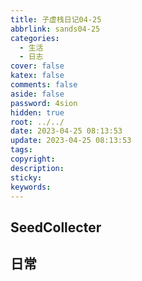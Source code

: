 ```yaml
---
title: 子虚栈日记04-25
abbrlink: sands04-25
categories:
  - 生活
  - 日志
cover: false
katex: false
comments: false
aside: false
password: 4sion
hidden: true
root: ../../
date: 2023-04-25 08:13:53
update: 2023-04-25 08:13:53
tags:
copyright:
description:
sticky:
keywords:
---
```


## SeedCollecter


## 日常